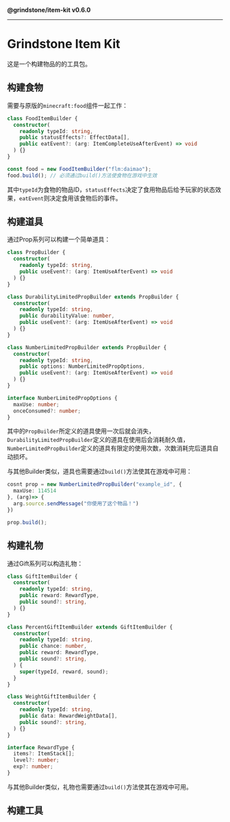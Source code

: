 **@grindstone/item-kit v0.6.0**

***

# Grindstone Item Kit
这是一个构建物品的的工具包。

## 构建食物
需要与原版的`minecraft:food`组件一起工作：

~~~ts
class FoodItemBuilder {
  constructor(
    readonly typeId: string,
    public statusEffects?: EffectData[],
    public eatEvent?: (arg: ItemCompleteUseAfterEvent) => void
  ) {}
}

const food = new FoodItemBuilder("flm:daimao");
food.build(); // 必须通过build()方法使食物在游戏中生效 
~~~
其中`typeId`为食物的物品ID，`statusEffects`决定了食用物品后给予玩家的状态效果，`eatEvent`则决定食用该食物后的事件。

## 构建道具
通过Prop系列可以构建一个简单道具：

~~~ts
class PropBuilder {
  constructor(
    readonly typeId: string,
    public useEvent?: (arg: ItemUseAfterEvent) => void
  ) {}
}

class DurabilityLimitedPropBuilder extends PropBuilder {
  constructor(
    readonly typeId: string,
    public durabilityValue: number,
    public useEvent?: (arg: ItemUseAfterEvent) => void
  ) {}
}

class NumberLimitedPropBuilder extends PropBuilder {
  constructor(
    readonly typeId: string,
    public options: NumberLimitedPropOptions,
    public useEvent?: (arg: ItemUseAfterEvent) => void
  ) {}
}

interface NumberLimitedPropOptions {
  maxUse: number;
  onceConsumed?: number;
}
~~~

其中的`PropBuilder`所定义的道具使用一次后就会消失，`DurabilityLimitedPropBuilder`定义的道具在使用后会消耗耐久值，`NumberLimitedPropBuilder`定义的道具有限定的使用次数，次数消耗完后道具自动损坏。

与其他Builder类似，道具也需要通过`build()`方法使其在游戏中可用：

~~~ts
cosnt prop = new NumberLimitedPropBuilder("example_id", {
  maxUse: 114514
}, (arg)=> {
  arg.source.sendMessage("你使用了这个物品！")
})

prop.build();
~~~

## 构建礼物
通过Gift系列可以构造礼物：
~~~ts
class GiftItemBuilder {
  constructor(
    readonly typeId: string,
    public reward: RewardType,
    public sound?: string,
  ) {}
}

class PercentGiftItemBuilder extends GiftItemBuilder {
  constructor(
    readonly typeId: string,
    public chance: number,
    public reward: RewardType,
    public sound?: string,
  ) {
    super(typeId, reward, sound);
  }
}

class WeightGiftItemBuilder {
  constructor(
    readonly typeId: string,
    public data: RewardWeightData[],
    public sound?: string,
  ) {}
}

interface RewardType {
  items?: ItemStack[];
  level?: number;
  exp?: number;
}
~~~

与其他Builder类似，礼物也需要通过`build()`方法使其在游戏中可用。

## 构建工具
